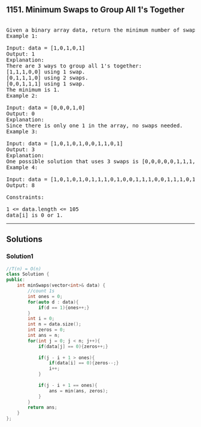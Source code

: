 ## 1151. Minimum Swaps to Group All 1's Together

<pre>

Given a binary array data, return the minimum number of swaps required to group all 1’s present in the array together in any place in the array.
Example 1:

Input: data = [1,0,1,0,1]
Output: 1
Explanation: 
There are 3 ways to group all 1's together:
[1,1,1,0,0] using 1 swap.
[0,1,1,1,0] using 2 swaps.
[0,0,1,1,1] using 1 swap.
The minimum is 1.
Example 2:

Input: data = [0,0,0,1,0]
Output: 0
Explanation: 
Since there is only one 1 in the array, no swaps needed.
Example 3:

Input: data = [1,0,1,0,1,0,0,1,1,0,1]
Output: 3
Explanation: 
One possible solution that uses 3 swaps is [0,0,0,0,0,1,1,1,1,1,1].
Example 4:

Input: data = [1,0,1,0,1,0,1,1,1,0,1,0,0,1,1,1,0,0,1,1,1,0,1,0,1,1,0,0,0,1,1,1,1,0,0,1]
Output: 8
 
Constraints:

1 <= data.length <= 105
data[i] is 0 or 1.
</pre>

-------------------------------------------------------

## Solutions

### Solution1

```c++
//T(n) = O(n)
class Solution {
public:
    int minSwaps(vector<int>& data) {
        //count 1s
        int ones = 0;
        for(auto d : data){
            if(d == 1){ones++;}
        }
        int i = 0;
        int n = data.size();
        int zeros = 0;
        int ans = n;
        for(int j = 0; j < n; j++){
            if(data[j] == 0){zeros++;}
            
            if(j - i + 1 > ones){
                if(data[i] == 0){zeros--;}
                i++;
            }
            
            if(j - i + 1 == ones){
                ans = min(ans, zeros);
            }
        }
        return ans;
    }
};
```
